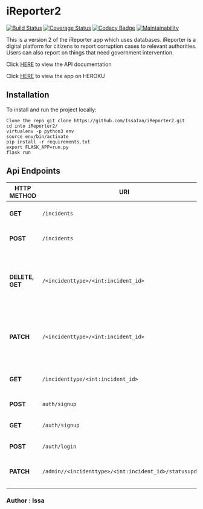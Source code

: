 # iReporter2

[![Build Status](https://travis-ci.org/IssaIan/iReporter2.svg?branch=develop)](https://travis-ci.org/IssaIan/iReporter2)
[![Coverage Status](https://coveralls.io/repos/github/IssaIan/iReporter2/badge.svg?branch=develop)](https://coveralls.io/github/IssaIan/iReporter2?branch=develop)
[![Codacy Badge](https://api.codacy.com/project/badge/Grade/9b7374eb098e48c5a7d5c77bb123a6b1)](https://app.codacy.com/app/IssaIan/iReporter2?utm_source=github.com&utm_medium=referral&utm_content=IssaIan/iReporter2&utm_campaign=Badge_Grade_Settings)
[![Maintainability](https://api.codeclimate.com/v1/badges/2df90d509788fc828151/maintainability)](https://codeclimate.com/github/IssaIan/iReporter2/maintainability)


This is a version 2 of the iReporter app which uses databases.
iReporter is a digital platform for citizens to report corruption cases to relevant authorities. Users can also report on things that need government intervention.

Click [HERE](https://ireporter7.docs.apiary.io/#) to view the API documentation

Click [HERE](https://issaireporterv2.herokuapp.com/) to view the app on HEROKU 

## Installation

To install and run the project locally:

    Clone the repo git clone https://github.com/IssaIan/iReporter2.git
    cd into iReporter2/
    virtualenv -p python3 env
    source env/bin/activate
    pip install -r requirements.txt
    export FLASK_APP=run.py
    flask run

## Api Endpoints


| **HTTP METHOD**   | **URI**  | **ACTION** |
|---|---|---|
|  **GET** |  `/incidents` | fetch all incident records |
|  **POST** |  `/incidents` | create incident record |
| **DELETE, GET**  |  `/<incidenttype>/<int:incident_id>` | get and delete incident records with given `incidenttype` and `incident_id` |
| **PATCH** | `/<incidenttype>/<int:incident_id>` | update incident records with given `incidenttype` and `incident_id` |
|  **GET** |  `/incidenttype/<int:incident_id>` | get list of all incidents, create incident |
|  **POST** |  `auth/signup` | registers a new user |
|  **GET** |  `/auth/signup` | fetch all users(admin only) |
| **POST** | `/auth/login` | login in a user |
| **PATCH** | `/admin//<incidenttype>/<int:incident_id>/statusupdate` | admin updates incident's status |

### Author : Issa